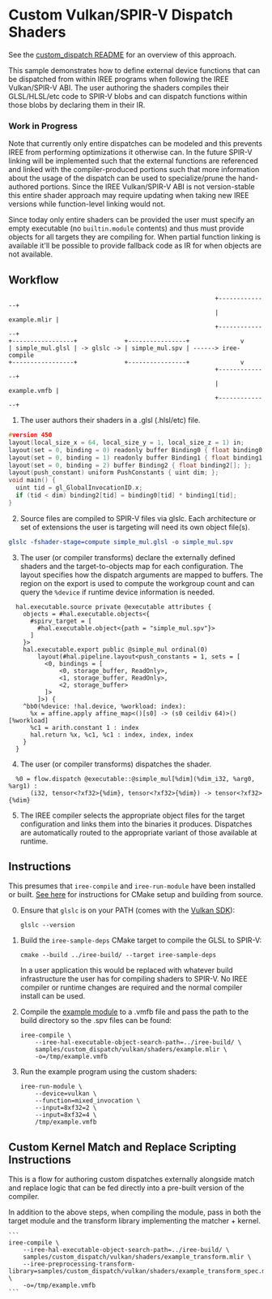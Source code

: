 # Custom Vulkan/SPIR-V Dispatch Shaders

See the [custom_dispatch README](/samples/custom_dispatch/README.md) for an
overview of this approach.

This sample demonstrates how to define external device functions that can be
dispatched from within IREE programs when following the IREE Vulkan/SPIR-V ABI.
The user authoring the shaders compiles their GLSL/HLSL/etc code to SPIR-V blobs
and can dispatch functions within those blobs by declaring them in their IR.

### Work in Progress

Note that currently only entire dispatches can be modeled and this prevents
IREE from performing optimizations it otherwise can. In the future SPIR-V
linking will be implemented such that the external functions are referenced and
linked with the compiler-produced portions such that more information about the
usage of the dispatch can be used to specialize/prune the hand-authored
portions. Since the IREE Vulkan/SPIR-V ABI is not version-stable this entire
shader approach may require updating when taking new IREE versions while
function-level linking would not.

Since today only entire shaders can be provided the user must specify an empty
executable (no `builtin.module` contents) and thus must provide objects for
all targets they are compiling for. When partial function linking is available
it'll be possible to provide fallback code as IR for when objects are not
available.

## Workflow

```
                                                         +--------------+
                                                         | example.mlir |
                                                         +--------------+
+-----------------+             +----------------+              v
| simple_mul.glsl | -> glslc -> | simple_mul.spv | ------> iree-compile
+-----------------+             +----------------+              v
                                                         +--------------+
                                                         | example.vmfb |
                                                         +--------------+
```

1. The user authors their shaders in a .glsl (.hlsl/etc) file.

```c
#version 450
layout(local_size_x = 64, local_size_y = 1, local_size_z = 1) in;
layout(set = 0, binding = 0) readonly buffer Binding0 { float binding0[]; };
layout(set = 0, binding = 1) readonly buffer Binding1 { float binding1[]; };
layout(set = 0, binding = 2) buffer Binding2 { float binding2[]; };
layout(push_constant) uniform PushConstants { uint dim; };
void main() {
  uint tid = gl_GlobalInvocationID.x;
  if (tid < dim) binding2[tid] = binding0[tid] * binding1[tid];
}
```

2. Source files are compiled to SPIR-V files via glslc. Each architecture or
   set of extensions the user is targeting will need its own object file(s).

```cmake
glslc -fshader-stage=compute simple_mul.glsl -o simple_mul.spv
```

3. The user (or compiler transforms) declare the externally defined shaders and
   the target-to-objects map for each configuration. The layout specifies how
   the dispatch arguments are mapped to buffers. The region on the export is
   used to compute the workgroup count and can query the `%device` if runtime
   device information is needed.

```mlir
  hal.executable.source private @executable attributes {
    objects = #hal.executable.objects<{
      #spirv_target = [
        #hal.executable.object<{path = "simple_mul.spv"}>
      ]
    }>
    hal.executable.export public @simple_mul ordinal(0)
        layout(#hal.pipeline.layout<push_constants = 1, sets = [
          <0, bindings = [
              <0, storage_buffer, ReadOnly>,
              <1, storage_buffer, ReadOnly>,
              <2, storage_buffer>
          ]>
        ]>) {
    ^bb0(%device: !hal.device, %workload: index):
      %x = affine.apply affine_map<()[s0] -> (s0 ceildiv 64)>()[%workload]
      %c1 = arith.constant 1 : index
      hal.return %x, %c1, %c1 : index, index, index
    }
  }
```

4. The user (or compiler transforms) dispatches the shader.

```mlir
  %0 = flow.dispatch @executable::@simple_mul[%dim](%dim_i32, %arg0, %arg1) :
      (i32, tensor<?xf32>{%dim}, tensor<?xf32>{%dim}) -> tensor<?xf32>{%dim}
```

5. The IREE compiler selects the appropriate object files for the target
   configuration and links them into the binaries it produces. Dispatches are
   automatically routed to the appropriate variant of those available at
   runtime.

## Instructions

This presumes that `iree-compile` and `iree-run-module` have been installed or
built. [See here](https://iree.dev/building-from-source/getting-started/)
for instructions for CMake setup and building from source.

0. Ensure that `glslc` is on your PATH (comes with the [Vulkan SDK](https://vulkan.lunarg.com/sdk/home)):

    ```
    glslc --version
    ```

1. Build the `iree-sample-deps` CMake target to compile the GLSL to SPIR-V:

    ```
    cmake --build ../iree-build/ --target iree-sample-deps
    ```

    In a user application this would be replaced with whatever build
    infrastructure the user has for compiling shaders to SPIR-V. No IREE
    compiler or runtime changes are required and the normal compiler install can
    be used.

2. Compile the [example module](./example.mlir) to a .vmfb file and pass the
   path to the build directory so the .spv files can be found:

    ```
    iree-compile \
        --iree-hal-executable-object-search-path=../iree-build/ \
        samples/custom_dispatch/vulkan/shaders/example.mlir \
        -o=/tmp/example.vmfb
    ```

3. Run the example program using the custom shaders:

    ```
    iree-run-module \
        --device=vulkan \
        --function=mixed_invocation \
        --input=8xf32=2 \
        --input=8xf32=4 \
        /tmp/example.vmfb
    ```

## Custom Kernel Match and Replace Scripting Instructions

This is a flow for authoring custom dispatches externally alongside match and
replace logic that can be fed directly into a pre-built version of the compiler.

In addition to the above steps, when compiling the module, pass in both the
target module and the transform library implementing the matcher + kernel.  

    ```
    iree-compile \
        --iree-hal-executable-object-search-path=../iree-build/ \
        samples/custom_dispatch/vulkan/shaders/example_transform.mlir \
        --iree-preprocessing-transform-library=samples/custom_dispatch/vulkan/shaders/example_transform_spec.mlir \
        -o=/tmp/example.vmfb
    ```
